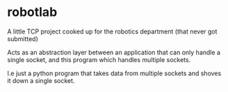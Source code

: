# robotlab

A little TCP project cooked up for the robotics department (that never got submitted)

Acts as an abstraction layer between an application that can only handle a single socket, and this program which handles multiple sockets.

I.e just a python program that takes data from multiple sockets and shoves it down a single socket.
